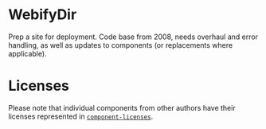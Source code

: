 WebifyDir
=========

Prep a site for deployment. Code base from 2008, needs overhaul and error handling, as well as updates to components (or replacements where applicable).

# Licenses

Please note that individual components from other authors have their licenses represented in [`component-licenses`](component-licenses/). 
